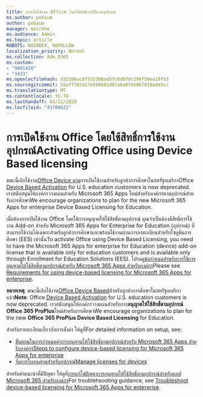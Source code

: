 ```yaml
---
title: การเปิดใช้งาน Office โดยใช้สิทธิ์การใช้งานอุปกรณ์
ms.author: pebaum
author: pebaum
manager: mnirkhe
ms.audience: Admin
ms.topic: article
ROBOTS: NOINDEX, NOFOLLOW
localization_priority: Normal
ms.collection: Adm_O365
ms.custom:
- "9001420"
- "3433"
ms.openlocfilehash: d32106ac8f532306ad57c0d87dc294f50ea18fb3
ms.sourcegitcommit: 55eff703a17e500681d8fa6a87eb067019ade3cc
ms.translationtype: MT
ms.contentlocale: th-TH
ms.lasthandoff: 04/22/2020
ms.locfileid: "43708622"
---
```

# <a name="activating-office-using-device-based-licensing"></a><span data-ttu-id="e89da-102">การเปิดใช้งาน Office โดยใช้สิทธิ์การใช้งานอุปกรณ์</span><span class="sxs-lookup"><span data-stu-id="e89da-102">Activating Office using Device Based licensing</span></span>

<span data-ttu-id="e89da-103">ขณะนี้เลิกใช้งาน[Office Device ตาม](https://aka.ms/officedba)การเปิดใช้งานสําหรับลูกค้าการศึกษาในสหรัฐอเมริกา</span><span class="sxs-lookup"><span data-stu-id="e89da-103">Office [Device Based Activation](https://aka.ms/officedba) for U.S. education customers is now deprecated.</span></span> <span data-ttu-id="e89da-104">เราสนับสนุนให้องค์กรวางแผนสําหรับ Microsoft 365 Apps ใหม่สําหรับองค์กรตามอุปกรณ์สําหรับการศึกษา</span><span class="sxs-lookup"><span data-stu-id="e89da-104">We encourage organizations to plan for the new Microsoft 365 Apps for enterprise Device Based Licensing for Education.</span></span>

<span data-ttu-id="e89da-105">เมื่อต้องการเปิดใช้งาน Office โดยใช้การอนุญาตให้ใช้สิทธิ์ตามอุปกรณ์ คุณจําเป็นต้องมีสิทธิ์การใช้งาน Add-on สําหรับ Microsoft 365 Apps for Enterprise for Education (อุปกรณ์) ที่สามารถใช้งานได้เฉพาะสําหรับลูกค้าการศึกษาและพร้อมใช้งานผ่านการลงทะเบียนสําหรับโซลูชันการศึกษา (EES) เท่านั้น</span><span class="sxs-lookup"><span data-stu-id="e89da-105">To activate Office using Device Based Licensing, you need to have the Microsoft 365 Apps for enterprise for Education (device) add-on license that is available only for education customers and is available only through Enrollment for Education Solutions (EES).</span></span> <span data-ttu-id="e89da-106">โปรดดู[ข้อกําหนดสําหรับการใช้การอนุญาตให้ใช้สิทธิ์ตามอุปกรณ์สําหรับ Microsoft 365 Apps สําหรับองค์กร](https://docs.microsoft.com/deployoffice/device-based-licensing#requirements-for-using-device-based-licensing-for-office-365-proplus)</span><span class="sxs-lookup"><span data-stu-id="e89da-106">Please see [Requirements for using device-based licensing for Microsoft 365 Apps for enterprise](https://docs.microsoft.com/deployoffice/device-based-licensing#requirements-for-using-device-based-licensing-for-office-365-proplus).</span></span>

<span data-ttu-id="e89da-107">**หมายเหตุ**: ขณะนี้เลิกใช้งาน[Office Device Based](https://aka.ms/officedba)สําหรับลูกค้าการศึกษาในสหรัฐอเมริกาแล้ว</span><span class="sxs-lookup"><span data-stu-id="e89da-107">**Note**: Office [Device Based Activation](https://aka.ms/officedba) for U.S. education customers is now deprecated.</span></span> <span data-ttu-id="e89da-108">เราสนับสนุนให้องค์กรวางแผนสําหรับการ**อนุญาตให้ใช้สิทธิ์ตามอุปกรณ์ Office 365 ProPlus**ใหม่สําหรับการศึกษา</span><span class="sxs-lookup"><span data-stu-id="e89da-108">We encourage organizations to plan for the new **Office 365 ProPlus Device Based Licensing** for Education.</span></span>

<span data-ttu-id="e89da-109">สําหรับรายละเอียดเกี่ยวกับการตั้งค่า ให้ดูที่</span><span class="sxs-lookup"><span data-stu-id="e89da-109">For detailed information on setup, see:</span></span>

- [<span data-ttu-id="e89da-110">ขั้นตอนในการกําหนดค่าการอนุญาตให้ใช้สิทธิ์ตามอุปกรณ์สําหรับ Microsoft 365 Apps สําหรับองค์กร</span><span class="sxs-lookup"><span data-stu-id="e89da-110">Steps to configure device-based licensing for Microsoft 365 Apps for enterprise</span></span>](https://docs.microsoft.com/deployoffice/device-based-licensing#steps-to-configure-device-based-licensing-for-office-365-proplus)
- [<span data-ttu-id="e89da-111">จัดการใบอนุญาตสําหรับอุปกรณ์</span><span class="sxs-lookup"><span data-stu-id="e89da-111">Manage licenses for devices</span></span>](https://docs.microsoft.com/Office365/Admin/misc/manage-licenses-for-devices)

<span data-ttu-id="e89da-112">สําหรับคําแนะนําที่มีปัญหา ให้ดูที่[การแก้ไขปัญหาการอนุญาตให้ใช้สิทธิ์ตามอุปกรณ์สําหรับแอป Microsoft 365 สําหรับองค์กร](https://docs.microsoft.com/deployoffice/device-based-licensing#troubleshoot-device-based-licensing-for-office-365-proplus)</span><span class="sxs-lookup"><span data-stu-id="e89da-112">For troublehsooting guidance, see [Troubleshoot device-based licensing for Microsoft 365 Apps for enterprise](https://docs.microsoft.com/deployoffice/device-based-licensing#troubleshoot-device-based-licensing-for-office-365-proplus).</span></span>
